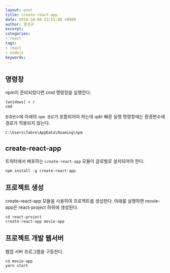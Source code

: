 ```yaml
---
layout: post
title: create-react-app
date: 2018-10-08 23:55:00 +0900
author: 원성규
excerpt: 
categories:
- react
tags:
- react
- nodejs
keywords:
---
```


## 명령창

npm이 준비되었다면 cmd 명령창을 실행한다.

```
[wnidows] + r
cmd
```

`환경변수`에 아래의 `npm 경로`가 포함되어야 하는데 qdir 빠른 실행 명령창에는 환경변수에 경로가 적용되지 않는다.

```
C:\Users\fabre\AppData\Roaming\npm
```

## create-react-app

트위터에서 배포하는 `create-react-app` 모듈이 글로벌로 설치되어야 한다.

```
npm install -g create-react-app
```

## 프로젝트 생성

create-react-app 모듈을 사용하여 프로젝트를 생성한다. 아래를 실행하면 movie-app은 react-project 하위에 생성된다.

```
cd react-project
create-react-app movie-app
```

## 프로젝트 개발 웹서버

웹앱 서버 프로그램을 구동한다. 

```
cd movie-app
yarn start
```

